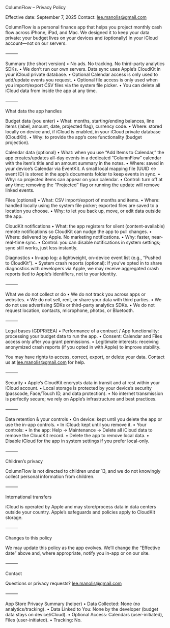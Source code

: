 ColumnFlow – Privacy Policy

Effective date: September 7, 2025
Contact: lee.manolis@gmail.com

ColumnFlow is a personal finance app that helps you project monthly cash flow across iPhone, iPad, and Mac. We designed it to keep your data private: your budget lives on your devices and (optionally) in your iCloud account—not on our servers.

⸻

Summary (the short version)
    •    No ads. No tracking. No third-party analytics SDKs.
    •    We don’t run our own servers. Data sync uses Apple’s CloudKit in your iCloud private database.
    •    Optional Calendar access is only used to add/update events you request.
    •    Optional file access is only used when you import/export CSV files via the system file picker.
    •    You can delete all iCloud data from inside the app at any time.

⸻

What data the app handles

Budget data (you enter)
    •    What: months, starting/ending balances, line items (label, amount, date, projected flag), currency code.
    •    Where: stored locally on device and, if iCloud is enabled, in your iCloud private database (CloudKit).
    •    Why: to provide the app’s core functionality (budget projection).

Calendar data (optional)
    •    What: when you use “Add Items to Calendar,” the app creates/updates all-day events in a dedicated “ColumnFlow” calendar with the item’s title and an amount summary in the notes.
    •    Where: saved in your device’s Calendar via EventKit. A small local mapping file (UUID ↔︎ event ID) is stored in the app’s documents folder to keep events in sync.
    •    Why: so projected items can appear on your calendar.
    •    Control: turn off at any time; removing the “Projected” flag or running the update will remove linked events.

Files (optional)
    •    What: CSV import/export of months and items.
    •    Where: handled locally using the system file picker; exported files are saved to a location you choose.
    •    Why: to let you back up, move, or edit data outside the app.

CloudKit notifications
    •    What: the app registers for silent (content-available) remote notifications so CloudKit can nudge the app to pull changes.
    •    Where: delivered by Apple. No marketing notifications.
    •    Why: faster, near-real-time sync.
    •    Control: you can disable notifications in system settings; sync still works, just less instantly.

Diagnostics
    •    In-app log: a lightweight, on-device event list (e.g., “Pushed to CloudKit”).
    •    System crash reports (optional): If you’ve opted in to share diagnostics with developers via Apple, we may receive aggregated crash reports tied to Apple’s identifiers, not to your identity.

⸻

What we do not collect or do
    •    We do not track you across apps or websites.
    •    We do not sell, rent, or share your data with third parties.
    •    We do not use advertising SDKs or third-party analytics SDKs.
    •    We do not request location, contacts, microphone, photos, or Bluetooth.

⸻

Legal bases (GDPR/EEA)
    •    Performance of a contract / App functionality: processing your budget data to run the app.
    •    Consent: Calendar and Files access only after you grant permissions.
    •    Legitimate interests: receiving anonymized crash reports (if you opted in with Apple) to improve stability.

You may have rights to access, correct, export, or delete your data. Contact us at lee.manolis@gmail.com for help.

⸻

Security
    •    Apple’s CloudKit encrypts data in transit and at rest within your iCloud account.
    •    Local storage is protected by your device’s security (passcode, Face/Touch ID, and data protection).
    •    No internet transmission is perfectly secure; we rely on Apple’s infrastructure and best practices.

⸻

Data retention & your controls
    •    On device: kept until you delete the app or use the in-app controls.
    •    In iCloud: kept until you remove it.
    •    Your controls:
    •    In the app: Help → Maintenance → Delete all iCloud data to remove the CloudKit record.
    •    Delete the app to remove local data.
    •    Disable iCloud for the app in system settings if you prefer local-only.

⸻

Children’s privacy

ColumnFlow is not directed to children under 13, and we do not knowingly collect personal information from children.

⸻

International transfers

iCloud is operated by Apple and may store/process data in data centers outside your country. Apple’s safeguards and policies apply to CloudKit storage.

⸻

Changes to this policy

We may update this policy as the app evolves. We’ll change the “Effective date” above and, where appropriate, notify you in-app or on our site.

⸻

Contact

Questions or privacy requests?
lee.manolis@gmail.com

⸻

App Store Privacy Summary (helper)
    •    Data Collected: None (no analytics/tracking).
    •    Data Linked to You: None by the developer (budget data stays on device/iCloud).
    •    Optional Access: Calendars (user-initiated), Files (user-initiated).
    •    Tracking: No.
